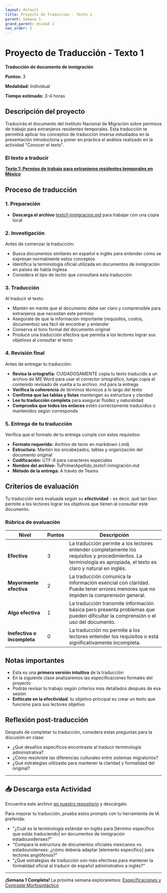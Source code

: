 ```yaml
---
layout: default
title: Proyecto de Traducción - Texto 1
parent: Semana 1
grand_parent: Unidad 1
nav_order: 3
---
```


# Proyecto de Traducción - Texto 1

**Traducción de documento de inmigración**

**Puntos:** 3  

**Modalidad:** Individual

**Tiempo estimado:** 3-4 horas  

## Descripción del proyecto

Traducirás el documento del Instituto Nacional de Migración sobre permisos de trabajo para extranjeros residentes temporales. Esta traducción te permitirá aplicar los conceptos de traducción inversa estudiados en la presentación introductoria y poner en práctica el análisis realizado en la actividad "Conocer el texto".

### El texto a traducir

**[Texto 1: Permiso de trabajo para extranjeros residentes temporales en México](./texto1-inmigracion.md)**

## Proceso de traducción

### 1. Preparación
- **Descarga el archivo** [texto1-inmigracion.md](./texto1-inmigracion.md) para trabajar con una copia local

### 2. Investigación
Antes de comenzar la traducción:
- Busca documentos similares en español e inglés para entender cómo se expresan normalmente estos conceptos
- Identifica la terminología oficial utilizada en documentos de inmigración en países de habla inglesa
- Considera el tipo de lector que consultará esta traducción

### 3. Traducción
Al traducir el texto:
- Mantén en mente que el documento debe ser claro y comprensible para extranjeros que necesitan este permiso
- Asegúrate de que la información importante (requisitos, costos, documentos) sea fácil de encontrar y entender
- Conserva el tono formal del documento original
- Produce una traducción efectiva que permita a los lectores lograr sus objetivos al consultar el texto

### 4. Revisión final
Antes de entregar tu traducción:
- **Revisa la ortografía:** CUIDADOSAMENTE copia tu texto traducido a un archivo de MS Word para usar el corrector ortográfico, luego copia el contenido revisado de vuelta a tu archivo .md para la entrega
- **Verifica la coherencia** de términos técnicos a lo largo del texto
- **Confirma que las tablas y listas** mantengan su estructura y claridad
- **Lee tu traducción completa** para asegurar fluidez y naturalidad
- **Comprueba que todos los enlaces** estén correctamente traducidos o mantenidos según corresponda

### 5. Entrega de tu traducción
Verifica que el formato de tu entrega cumple con estos requisitos:
- **Formato requerido:** Archivo de texto en markdown (.md)
- **Estructura:** Mantén los encabezados, tablas y organización del documento original
- **Codificación:** UTF-8 para caracteres especiales
- **Nombre del archivo:** TuPrimerApellido_texto1-inmigración.md
- **Método de la entrega:** A través de Teams

## Criterios de evaluación

Tu traducción será evaluada según su **efectividad** - es decir, qué tan bien permite a los lectores lograr los objetivos que tienen al consultar este documento.

### Rúbrica de evaluación

| **Nivel** | **Puntos** | **Descripción** |
|-----------|------------|-----------------|
| **Efectiva** | 3 | La traducción permite a los lectores entender completamente los requisitos y procedimientos. La terminología es apropiada, el texto es claro y natural en inglés. |
| **Mayormente efectiva** | 2 | La traducción comunica la información esencial con claridad. Puede tener errores menores que no impiden la comprensión general. |
| **Algo efectiva** | 1 | La traducción transmite información básica pero presenta problemas que pueden dificultar la comprensión o el uso del documento. |
| **Inefectiva o incompleta** | 0 | La traducción no permite a los lectores entender los requisitos o está significativamente incompleta. |

## Notas importantes

- Esta es una **primera versión intuitiva** de la traducción
- En la siguiente clase analizaremos las especificaciones formales del proyecto
- Podrás revisar tu trabajo según criterios más detallados después de esa sesión
- **Enfócate en la efectividad**: tu objetivo principal es crear un texto que funcione para sus lectores objetivo

## Reflexión post-traducción

Después de completar tu traducción, considera estas preguntas para la discusión en clase:
- ¿Qué desafíos específicos encontraste al traducir terminología administrativa?
- ¿Cómo resolviste las diferencias culturales entre sistemas migratorios?
- ¿Qué estrategias utilizaste para mantener la claridad y formalidad del original?

---

## 📥 Descarga esta Actividad

Encuentra este archivo [en nuestro repositorio](https://github.com/alainamb/uic_tr18-trad-inversa-es-en/blob/main/unidad1/semana1/proyecto-texto1.md) y descárgalo.

Para mejorar tu traducción, prueba estos prompts con tu herramienta de IA preferida:

- "¿Cuál es la terminología estándar en inglés para [término específico que estás traduciendo] en documentos de inmigración estadounidenses?"
- "Compara la estructura de documentos oficiales mexicanos vs. estadounidenses: ¿cómo debería adaptar [elemento específico] para lectores anglófonos?"
- "¿Qué estrategias de traducción son más efectivas para mantener la formalidad oficial al traducir de español administrativo a inglés?"

---

**¡Semana 1 Completa!** La próxima semana exploraremos: [Especificaciones y Contraste Morfosintáctico](/unidad1/semana2/semana2-resumen.md)
